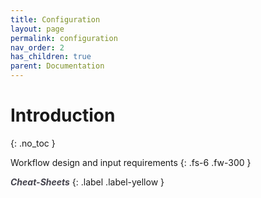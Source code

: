 ```yaml
---
title: Configuration
layout: page
permalink: configuration
nav_order: 2
has_children: true
parent: Documentation
---
```


# Introduction
{: .no_toc }

Workflow design and input requirements
{: .fs-6 .fw-300 }


<a href="{{ site.baseurl }}/cheat-sheets/quickstart" style="color: #44434d; text-decoration: none;" target="_blank"><strong><i>Cheat-Sheets</i></strong></a>
{: .label .label-yellow }
